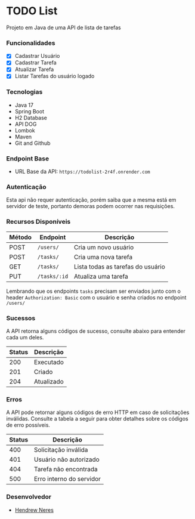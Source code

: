 # TODO List

Projeto em Java de uma API de lista de tarefas

### Funcionalidades

- [x] Cadastrar Usuário
- [x] Cadastrar Tarefa
- [x] Atualizar Tarefa
- [x] Listar Tarefas do usuário logado

### Tecnologias

- Java 17
- Spring Boot
- H2 Database
- API DOG
- Lombok
- Maven
- Git and Github


### Endpoint Base

- URL Base da API: `https://todolist-2r4f.onrender.com`

### Autenticação

Esta api não requer autenticação, porém saiba que a mesma está em servidor de teste, portanto demoras podem ocorrer nas requisições.

### Recursos Disponíveis

| Método |   Endpoint   | Descrição |
| ------ | -----------  | --------- |
| POST   | `/users/`    | Cria um novo usuário |
| POST   | `/tasks/`    | Cria uma nova tarefa |
| GET    | `/tasks/`    | Lista todas as tarefas do usuário |
| PUT    | `/tasks/:id` | Atualiza uma tarefa |

Lembrando que os endpoints `tasks` precisam ser enviados junto com o header `Authorization: Basic` com o usuário e senha criados no endpoint `/users/`

### Sucessos

A API retorna alguns códigos de sucesso, consulte abaixo para entender cada um deles.

| Status| Descrição  |
| ----- | ---------- |
|  200  | Executado  |
|  201  | Criado     |
|  204  | Atualizado |

### Erros

A API pode retornar alguns códigos de erro HTTP em caso de solicitações inválidas. Consulte a tabela a seguir para obter detalhes sobre os códigos de erro possíveis.

| Status| Descrição                |
| ----- | ------------------------ |
|  400  | Solicitação inválida     |
|  401  | Usuário não autorizado   |
|  404  | Tarefa não encontrada    |
|  500  | Erro interno do servidor |


### Desenvolvedor

- [Hendrew Neres](https://github.com/drewneres)
